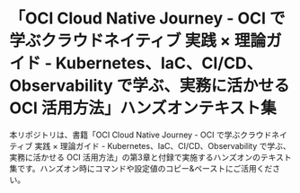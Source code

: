 # 「OCI Cloud Native Journey - OCI で学ぶクラウドネイティブ 実践 × 理論ガイド - Kubernetes、IaC、CI/CD、Observability で学ぶ、実務に活かせる OCI 活用方法」ハンズオンテキスト集

本リポジトリは、書籍「OCI Cloud Native Journey - OCI で学ぶクラウドネイティブ 実践 × 理論ガイド - Kubernetes、IaC、CI/CD、Observability で学ぶ、実務に活かせる OCI 活用方法」の第3章と付録で実施するハンズオンのテキスト集です。ハンズオン時にコマンドや設定値のコピー&ペーストにご活用ください。